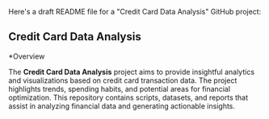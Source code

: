 
Here's a draft README file for a "Credit Card Data Analysis" GitHub project:

## Credit Card Data Analysis

*Overview 

The **Credit Card Data Analysis** project aims to provide insightful analytics and visualizations based on credit card transaction data. The project highlights trends, spending habits, and potential areas for financial optimization. This repository contains scripts, datasets, and reports that assist in analyzing financial data and generating actionable insights.

